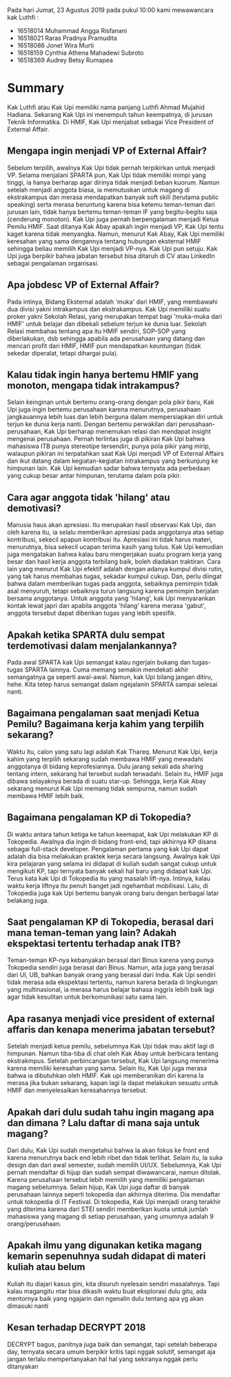 Pada hari Jumat, 23 Agustus 2019 pada pukul 10:00 kami mewawancara kak Luthfi :
- 16518014 Muhammad Angga Risfanani
- 16518021 Raras Pradnya Pramudita
- 16518086 Jonet Wira Murti
- 16518159 Cynthia Athena Mahadewi Subroto
- 16518369 Audrey Betsy Rumapea


# Summary
Kak Luthfi atau Kak Upi memiliki nama panjang Luthfi Ahmad Mujahid Hadiana. Sekarang Kak Upi ini menempuh tahun keempatnya, di jurusan
Teknik Informatika. Di HMIF, Kak Upi menjabat sebagai Vice President of External Affair.

## Mengapa ingin menjadi VP of External Affair?
Sebelum terpilih, awalnya Kak Upi tidak pernah terpikirkan untuk menjadi VP. Selama menjalani SPARTA pun, Kak Upi tidak memiliki
mimpi yang tinggi, ia hanya berharap agar dirinya tidak menjadi beban kuorum. Namun setelah menjadi anggota biasa, ia 
memutuskan untuk magang di ekstrakampus dan merasa mendapatkan banyak soft skill (terutama public speaking) serta merasa beruntung karena bisa ketemu teman-teman dari jurusan lain, tidak hanya bertemu teman-teman IF yang begitu-begitu saja (cenderung monoton). Kak Upi juga pernah berpengalaman menjadi Ketua Pemilu HMIF. Saat ditanya Kak Abay apakah ingin menjadi VP, Kak Upi tentu kaget karena tidak menyangka. Namun, menurut Kak Abay, Kak Upi memiliki keresahan yang sama dengannya tentang hubungan eksternal HMIF sehingga beliau memilih Kak Upi menjadi VP-nya. Kak Upi pun setuju. Kak Upi juga berpikir bahwa jabatan tersebut bisa ditaruh di CV atau LinkedIn sebagai pengalaman organisasi.

## Apa jobdesc VP of External Affair?
Pada intinya, Bidang Eksternal adalah 'muka' dari HMIF, yang membawahi dua divisi yakni intrakampus dan ekstrakampus.
Kak Upi memiliki suatu proker yakni Sekolah Relasi, yang merupakan tempat bagi 'muka-muka dari HMIF' untuk belajar dan dibekali sebelum terjun ke dunia luar. Sekolah Relasi membahas tentang apa itu HMIF sendiri, SOP-SOP yang diberlakukan, dsb sehingga apabila ada perusahaan yang datang dan mencari profit dari HMIF, HMIF pun mendapatkan keuntungan (tidak sekedar diperalat, tetapi dihargai pula).

## Kalau tidak ingin hanya bertemu HMIF yang monoton, mengapa tidak intrakampus?
Selain keinginan untuk bertemu orang-orang dengan pola pikir baru, Kak Upi juga ingin bertemu perusahaan karena menurutnya, perusahaan jangkauannya lebih luas dan lebih berguna dalam mempersiapkan diri untuk terjun ke dunia kerja nanti. Dengan bertemu perwakilan dari perusahaan-perusahaan, Kak Upi berharap menemukan relasi dan mendapat insight mengenai perusahaan. Pernah terlintas juga di pikiran Kak Upi bahwa mahasiswa ITB punya stereotipe tersendiri, punya pola pikir yang mirip, walaupun pikiran ini terpatahkan saat Kak Upi menjadi VP of External Affairs dan ikut datang dalam kegiatan-kegiatan intrakampus yang berkunjung ke himpunan lain. Kak Upi kemudian sadar bahwa ternyata ada perbedaan yang cukup besar antar himpunan, terutama dalam pola pikir.

## Cara agar anggota tidak 'hilang' atau demotivasi?
Manusia haus akan apresiasi. Itu merupakan hasil observasi Kak Upi, dan oleh karena itu, ia selalu memberikan apresiasi pada anggotanya atas setiap kontribusi, sekecil apapun kontribusi itu. Apresiasi ini tidak harus materi, menurutnya, bisa sekecil ucapan terima kasih yang tulus. Kak Upi kemudian juga mengatakan bahwa kalau baru mengerjakan suatu program kerja yang besar dan hasil kerja anggota terbilang baik, boleh diadakan traktiran. Cara lain yang menurut Kak Upi efektif adalah dengan adanya kumpul divisi rutin, yang tak harus membahas tugas, sekadar kumpul cukup. Dan, perlu diingat bahwa dalam memberikan tugas pada anggota, sebaiknya pemimpin tidak asal menyuruh, tetapi sebaiknya turun langsung karena pemimpin berjalan bersama anggotanya. Untuk anggota yang 'hilang', kak Upi menyarankan kontak lewat japri dan apabila anggota 'hilang' karena merasa 'gabut', anggota tersebut dapat diberikan tugas yang lebih spesifik.

## Apakah ketika SPARTA dulu sempat terdemotivasi dalam menjalankannya?
Pada awal SPARTA kak Upi semangat kalau ngerjain bukang dan tugas-tugas SPARTA lainnya. Cuma memang semakin mendekati
akhir semangatnya ga seperti awal-awal. Namun, kak Upi bilang jangan ditiru, hehe. Kita tetep harus semangat dalam
ngejalanin SPARTA sampai selesai nanti.

## Bagaimana pengalaman saat menjadi Ketua Pemilu? Bagaimana kerja kahim yang terpilih sekarang?
Waktu itu, calon yang satu lagi adalah Kak Thareq. Menurut Kak Upi, kerja kahim yang terpilih sekarang sudah membawa HMIF yang
mewadahi anggotanya di bidang keprofesiannya. Dulu jarang sekali ada sharing tentang intern, sekarang hal tersebut sudah
terwadahi. Selain itu, HMIF juga dibawa selayaknya berada di suatu star-up. Sehingga, kerja Kak Abay sekarang menurut Kak Upi
memang tidak sempurna, namun sudah membawa HMIF lebih baik. 

## Bagaimana pengalaman KP di Tokopedia?
Di waktu antara tahun ketiga ke tahun keemapat, kak Upi melakukan KP di Tokopedia. Awalnya dia ingin di bidang front-end,
tapi akhirnya KP disana sebagai full-stack developer. Pengalaman pertama yang kak Upi dapat adalah dia bisa
melakukan praktek kerja secara langsung. Awalnya kak Upi kira pelajaran yang selama ini didapat di kuliah sudah
sangat cukup untuk mengikuti KP, tapi ternyata banyak sekali hal baru yang didapat kak Upi. Terus kata kak Upi
di Tokopedia itu yang masalah lift-nya. Intinya, kalau waktu kerja liftnya itu penuh banget jadi ngehambat
mobilisasi. Lalu, di Tokopedia juga kak Upi bertemu banyak orang baru dengan berbagai latar belakang juga.

## Saat pengalaman KP di Tokopedia, berasal dari mana teman-teman yang lain? Adakah ekspektasi tertentu terhadap anak ITB?
Teman-teman KP-nya kebanyakan berasal dari Binus karena yang punya Tokopedia sendiri juga berasal dari Binus. Namun, ada juga
yang berasal dari UI, UB, bahkan banyak orang yang berasal dari India. Kak Upi sendiri tidak merasa ada ekspektasi tertentu, namun
karena berada di lingkungan yang multinasional, ia merasa harus belajar bahasa inggris lebih baik lagi agar tidak kesulitan
untuk berkomunikasi satu sama lain.

## Apa rasanya menjadi vice president of external affaris dan kenapa menerima jabatan tersebut?
Setelah menjadi ketua pemilu, sebelumnya Kak Upi tidak mau aktif lagi di himpunan. Namun tiba-tiba di chat oleh Kak Abay untuk berbicara tentang ekstrakmpus. Setelah perbincangan tersebut, Kak Upi langsung menerima karena memiliki keresahan yang sama. 
Selain itu, Kak Upi juga merasa bahwa ia dibutuhkan oleh HMIF. Kak upi memberanikan diri karena Ia merasa jika bukan sekarang, kapan lagi Ia dapat melakukan sesuatu untuk HMIF dan menyelesaikan keresahannya tersebut.

## Apakah dari dulu sudah tahu ingin magang apa dan dimana ? Lalu daftar di mana saja untuk magang?
Dari dulu, Kak Upi sudah mengetahui bahwa Ia akan fokus ke front end karena menurutnya back end lebih ribet dan tidak terlihat. Selain itu, Ia suka design dan dari awal semester, sudah memilih UI/UX. Sebelumnya, Kak Upi pernah mendaftar di hijup dan sudah sempat diwawancarai, namun ditolak. Karena perusahaan tersebut lebih memilih yang memiliki pengalaman magang sebelumnya.
Selain hijup, Kak Upi juga daftar di banyak perusahaan lainnya seperti tokopedia dan akhirnya diterima. Dia mendaftar untuk tokopedia di IT Festival. Di tokopedia, Kak Upi menjadi orang terakhir yang diterima karena dari STEI sendiri memberikan kuota untuk jumlah mahasiswa yang magang di setiap perusahaan, yang umumnya adalah 9 orang/perusahaan. 

## Apakah ilmu yang digunakan ketika magang kemarin sepenuhnya sudah didapat di materi kuliah atau belum
Kuliah itu diajari kasus gini, kita disuruh nyelesain sendiri masalahnya. Tapi kalau magangitu ntar bisa dikasih waktu buat eksplorasi dulu gitu, ada mentornya baik yang ngajarin dan ngenalin dulu tentang apa yg akan dimasuki nanti

## Kesan terhadap DECRYPT 2018
DECRYPT bagus, panitnya juga baik dan semangat, tapi setelah beberapa day, ternyata secara umum berpikir kritis tapi nggak solutif, semangat aja jangan terlalu mempertanyakan hal hal yang sekiranya nggak perlu ditanyakan 
